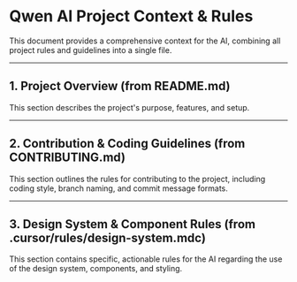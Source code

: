 # Qwen AI Project Context & Rules

This document provides a comprehensive context for the AI, combining all project rules and guidelines into a single file.

---

## 1. Project Overview (from README.md)

This section describes the project's purpose, features, and setup.


---

## 2. Contribution & Coding Guidelines (from CONTRIBUTING.md)

This section outlines the rules for contributing to the project, including coding style, branch naming, and commit message formats.



---

## 3. Design System & Component Rules (from .cursor/rules/design-system.mdc)

This section contains specific, actionable rules for the AI regarding the use of the design system, components, and styling.